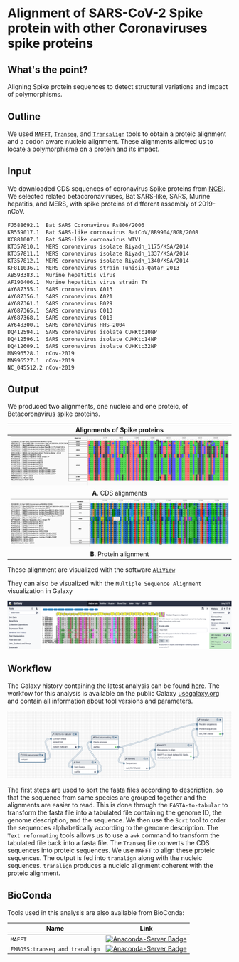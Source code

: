 # Alignment of SARS-CoV-2 Spike protein with other Coronaviruses spike proteins

## What's the point?

Aligning Spike protein sequences to detect structural variations and impact of polymorphisms.

## Outline

We used [`MAFFT`](https://mafft.cbrc.jp/alignment/software/), [`Transeq`](https://www.ebi.ac.uk/Tools/st/emboss_transeq/), and [`Transalign`](https://bmcbioinformatics.biomedcentral.com/articles/10.1186/1471-2105-6-156) tools to obtain a proteic alignment and a codon aware nucleic alignment. These alignments allowed us to locate a polymorphisme on a protein and its impact.


## Input

We downloaded CDS sequences of coronavirus Spike proteins from [NCBI](https://www.ncbi.nlm.nih.gov/). We selected related betacoronaviruses, Bat SARS-like, SARS, Murine hepatitis, and MERS, with spike proteins of different assembly of 2019-nCoV.

```
FJ588692.1	Bat SARS Coronavirus Rs806/2006
KR559017.1	Bat SARS-like coronavirus BatCoV/BB9904/BGR/2008
KC881007.1	Bat SARS-like coronavirus WIV1
KT357810.1	MERS coronavirus isolate Riyadh_1175/KSA/2014
KT357811.1	MERS coronavirus isolate Riyadh_1337/KSA/2014
KT357812.1	MERS coronavirus isolate Riyadh_1340/KSA/2014
KF811036.1	MERS coronavirus strain Tunisia-Qatar_2013
AB593383.1	Murine hepatitis virus
AF190406.1	Murine hepatitis virus strain TY
AY687355.1	SARS coronavirus A013
AY687356.1	SARS coronavirus A021
AY687361.1	SARS coronavirus B029
AY687365.1	SARS coronavirus C013
AY687368.1	SARS coronavirus C018
AY648300.1	SARS coronavirus HHS-2004
DQ412594.1	SARS coronavirus isolate CUHKtc10NP
DQ412596.1	SARS coronavirus isolate CUHKtc14NP
DQ412609.1	SARS coronavirus isolate CUHKtc32NP
MN996528.1	nCov-2019
MN996527.1	nCov-2019
NC_045512.2	nCov-2019
```

## Output

We produced two alignments, one nucleic and one proteic, of Betacoronavirus spike proteins.

| Alignments of Spike proteins |
|:-------------------------------:|
| ![Nucleic Alignment of Spike proteins](Spike_CDS_Alignment.png)|
| **A**. CDS alignments |
| ![Proteic Alignment of Spike proteins](Spike_Protein_Alignment.png)|
| **B**. Protein alignment|

These alignment are visualized with the software [`AliView`](https://github.com/AliView/AliView)

They can also be visualized with the `Multiple Sequence Alignment` visualization in Galaxy

![Visualization of proteic alignment in Galaxy](align_galaxy_viz.png)

## Workflow

The Galaxy history containing the latest analysis can be found [here](https://usegalaxy.org/u/delphinel/h/coronavirus-spike-proteins-alignments). The workfow for this analysis is available on the public Galaxy [usegalaxy.org](https://usegalaxy.org/u/delphinel/w/cov-alignment) and contain all information about tool versions and parameters.

![Analysis Workflow](Workflow_snapshot.png)

The first steps are used to sort the fasta files according to description, so that the sequence from same species are grouped together and the alignments are easier to read. This is done through the `FASTA-to-tabular` to transform the fasta file into a tabulated file containing the genome ID, the genome description, and the sequence. We then use the `Sort` tool to order the sequences alphabetically according to the genome description. The `Text reformating` tools allows us to use a `awk` command to transform the tabulated file back into a fasta file.
The `Transeq`  file converts the CDS sequences into proteic sequences. We use `MAFFT` to align these proteic sequences. The output is fed into `tranalign` along with the nucleic sequences. `tranalign` produces a nucleic alignment coherent with the proteic alignment.

## BioConda

Tools used in this analysis are also available from BioConda:

| Name | Link |
|------|----------------|
| `MAFFT` | [![Anaconda-Server Badge](https://anaconda.org/bioconda/mafft/badges/version.svg)](https://anaconda.org/bioconda/mafft) |
| `EMBOSS:transeq and tranalign` | [![Anaconda-Server Badge](https://anaconda.org/bioconda/emboss/badges/version.svg)](https://anaconda.org/bioconda/emboss) |
